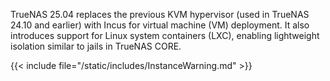 &NewLine;

TrueNAS 25.04 replaces the previous KVM hypervisor (used in TrueNAS 24.10 and earlier) with Incus for virtual machine (VM) deployment.
It also introduces support for Linux system containers (LXC), enabling lightweight isolation similar to jails in TrueNAS CORE.  

{{< include file="/static/includes/InstanceWarning.md" >}}
